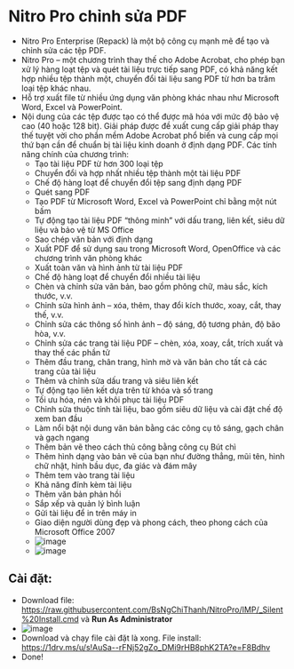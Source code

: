 # Nitro Pro chỉnh sửa PDF
- Nitro Pro Enterprise (Repack) là một bộ công cụ mạnh mẽ để tạo và chỉnh sửa các tệp PDF.
- Nitro Pro – một chương trình thay thế cho Adobe Acrobat, cho phép bạn xử lý hàng loạt tệp và quét tài liệu trực tiếp sang PDF, có khả năng kết hợp nhiều tệp thành một, chuyển đổi tài liệu sang PDF từ hơn ba trăm loại tệp khác nhau.
- Hỗ trợ xuất file từ nhiều ứng dụng văn phòng khác nhau như Microsoft Word, Excel và PowerPoint.
- Nội dung của các tệp được tạo có thể được mã hóa với mức độ bảo vệ cao (40 hoặc 128 bit). Giải pháp được đề xuất cung cấp giải pháp thay thế tuyệt vời cho phần mềm Adobe Acrobat phổ biến và cung cấp mọi thứ bạn cần để chuẩn bị tài liệu kinh doanh ở định dạng PDF. Các tính năng chính của chương trình:
  - Tạo tài liệu PDF từ hơn 300 loại tệp
  - Chuyển đổi và hợp nhất nhiều tệp thành một tài liệu PDF
  - Chế độ hàng loạt để chuyển đổi tệp sang định dạng PDF
  - Quét sang PDF
  - Tạo PDF từ Microsoft Word, Excel và PowerPoint chỉ bằng một nút bấm
  - Tự động tạo tài liệu PDF “thông minh” với dấu trang, liên kết, siêu dữ liệu và bảo vệ từ MS Office
  - Sao chép văn bản với định dạng
  - Xuất PDF để sử dụng sau trong Microsoft Word, OpenOffice và các chương trình văn phòng khác
  - Xuất toàn văn và hình ảnh từ tài liệu PDF
  - Chế độ hàng loạt để chuyển đổi nhiều tài liệu
  - Chèn và chỉnh sửa văn bản, bao gồm phông chữ, màu sắc, kích thước, v.v.
  - Chỉnh sửa hình ảnh – xóa, thêm, thay đổi kích thước, xoay, cắt, thay thế, v.v.
  - Chỉnh sửa các thông số hình ảnh – độ sáng, độ tương phản, độ bão hòa, v.v.
  - Chỉnh sửa các trang tài liệu PDF – chèn, xóa, xoay, cắt, trích xuất và thay thế các phần tử
  - Thêm đầu trang, chân trang, hình mờ và văn bản cho tất cả các trang của tài liệu
  - Thêm và chỉnh sửa dấu trang và siêu liên kết
  - Tự động tạo liên kết dựa trên từ khóa và số trang
  - Tối ưu hóa, nén và khôi phục tài liệu PDF
  - Chỉnh sửa thuộc tính tài liệu, bao gồm siêu dữ liệu và cài đặt chế độ xem ban đầu
  - Làm nổi bật nội dung văn bản bằng các công cụ tô sáng, gạch chân và gạch ngang
  - Thêm bản vẽ theo cách thủ công bằng công cụ Bút chì
  - Thêm hình dạng vào bản vẽ của bạn như đường thẳng, mũi tên, hình chữ nhật, hình bầu dục, đa giác và đám mây
  - Thêm tem vào trang tài liệu
  - Khả năng đính kèm tài liệu
  - Thêm văn bản phản hồi
  - Sắp xếp và quản lý bình luận
  - Gửi tài liệu để in trên máy in
  - Giao diện người dùng đẹp và phong cách, theo phong cách của Microsoft Office 2007
  - ![image](https://github.com/BsNgChiThanh/NitroPro/assets/82578024/2e98acb3-ecb7-4f3b-a658-01b1291df2f7)
  - ![image](https://github.com/BsNgChiThanh/NitroPro/assets/82578024/43f0e57a-56b5-4c52-a346-98298366403a)

## Cài đặt:
- Download file: https://raw.githubusercontent.com/BsNgChiThanh/NitroPro/IMP/_Silent%20Install.cmd và **Run As Administrator**
- ![image](https://github.com/BsNgChiThanh/NitroPro/assets/82578024/f6893b31-2e64-418e-a2be-8810dc799a01)
- Download và chạy file cài đặt là xong. File install: https://1drv.ms/u/s!AuSa--rFNj52gZo_DMi9rHB8phK2TA?e=F8Bdhv
- Done!

